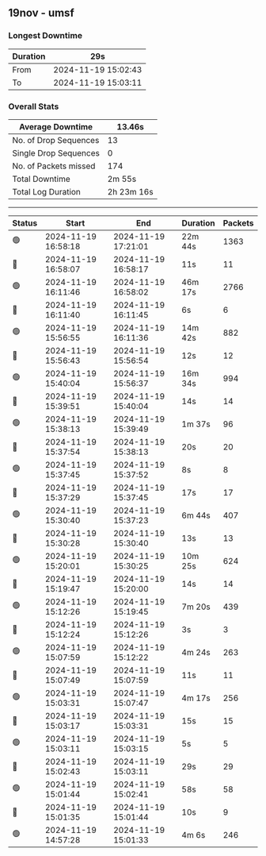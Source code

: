 
## 19nov - umsf

### Longest Downtime

Duration | 29s
---- | ----
From | 2024-11-19 15:02:43
To | 2024-11-19 15:03:11

### Overall Stats

Average Downtime | 13.46s
---- | ----
No. of Drop Sequences | 13
Single Drop Sequences | 0
No. of Packets missed | 174
Total Downtime | 2m 55s
Total Log Duration | 2h 23m 16s


---------

Status | Start | End | Duration | Packets
---- | ---- | ---- | ---- | ----
🟢 | 2024-11-19 16:58:18 | 2024-11-19 17:21:01 | 22m 44s | 1363
🔴 | 2024-11-19 16:58:07 | 2024-11-19 16:58:17 | 11s | 11
🟢 | 2024-11-19 16:11:46 | 2024-11-19 16:58:02 | 46m 17s | 2766
🔴 | 2024-11-19 16:11:40 | 2024-11-19 16:11:45 | 6s | 6
🟢 | 2024-11-19 15:56:55 | 2024-11-19 16:11:36 | 14m 42s | 882
🔴 | 2024-11-19 15:56:43 | 2024-11-19 15:56:54 | 12s | 12
🟢 | 2024-11-19 15:40:04 | 2024-11-19 15:56:37 | 16m 34s | 994
🔴 | 2024-11-19 15:39:51 | 2024-11-19 15:40:04 | 14s | 14
🟢 | 2024-11-19 15:38:13 | 2024-11-19 15:39:49 | 1m 37s | 96
🔴 | 2024-11-19 15:37:54 | 2024-11-19 15:38:13 | 20s | 20
🟢 | 2024-11-19 15:37:45 | 2024-11-19 15:37:52 | 8s | 8
🔴 | 2024-11-19 15:37:29 | 2024-11-19 15:37:45 | 17s | 17
🟢 | 2024-11-19 15:30:40 | 2024-11-19 15:37:23 | 6m 44s | 407
🔴 | 2024-11-19 15:30:28 | 2024-11-19 15:30:40 | 13s | 13
🟢 | 2024-11-19 15:20:01 | 2024-11-19 15:30:25 | 10m 25s | 624
🔴 | 2024-11-19 15:19:47 | 2024-11-19 15:20:00 | 14s | 14
🟢 | 2024-11-19 15:12:26 | 2024-11-19 15:19:45 | 7m 20s | 439
🔴 | 2024-11-19 15:12:24 | 2024-11-19 15:12:26 | 3s | 3
🟢 | 2024-11-19 15:07:59 | 2024-11-19 15:12:22 | 4m 24s | 263
🔴 | 2024-11-19 15:07:49 | 2024-11-19 15:07:59 | 11s | 11
🟢 | 2024-11-19 15:03:31 | 2024-11-19 15:07:47 | 4m 17s | 256
🔴 | 2024-11-19 15:03:17 | 2024-11-19 15:03:31 | 15s | 15
🟢 | 2024-11-19 15:03:11 | 2024-11-19 15:03:15 | 5s | 5
🔴 | 2024-11-19 15:02:43 | 2024-11-19 15:03:11 | 29s | 29
🟢 | 2024-11-19 15:01:44 | 2024-11-19 15:02:41 | 58s | 58
🔴 | 2024-11-19 15:01:35 | 2024-11-19 15:01:44 | 10s | 9
🟢 | 2024-11-19 14:57:28 | 2024-11-19 15:01:33 | 4m 6s | 246